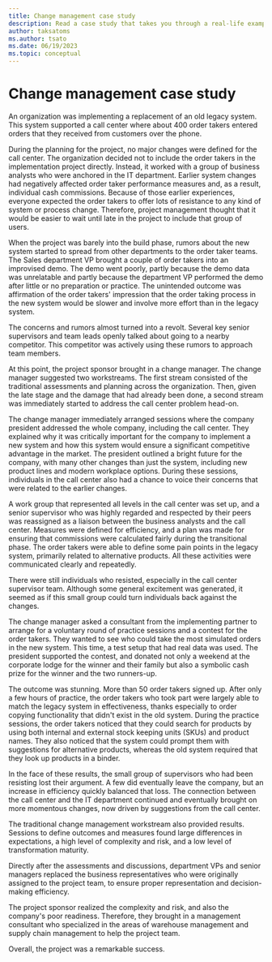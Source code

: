 ```yaml
---
title: Change management case study
description: Read a case study that takes you through a real-life example of how one Dynamics 365 customer approached change management.
author: taksatoms
ms.author: tsato
ms.date: 06/19/2023
ms.topic: conceptual
---
```


# Change management case study

An organization was implementing a replacement of an old legacy system. This system supported a call center where about 400 order takers entered orders that they received from customers over the phone.

During the planning for the project, no major changes were defined for the call center. The organization decided not to include the order takers in the implementation project directly. Instead, it worked with a group of business analysts who were anchored in the IT department. Earlier system changes had negatively affected order taker performance measures and, as a result, individual cash commissions. Because of those earlier experiences, everyone expected the order takers to offer lots of resistance to any kind of system or process change. Therefore, project management thought that it would be easier to wait until late in the project to include that group of users.

When the project was barely into the build phase, rumors about the new system started to spread from other departments to the order taker teams. The Sales department VP brought a couple of order takers into an improvised demo. The demo went poorly, partly because the demo data was unrelatable and partly because the department VP performed the demo after little or no preparation or practice. The unintended outcome was affirmation of the order takers' impression that the order taking process in the new system would be slower and involve more effort than in the legacy system.

The concerns and rumors almost turned into a revolt. Several key senior supervisors and team leads openly talked about going to a nearby competitor. This competitor was actively using these rumors to approach team members.

At this point, the project sponsor brought in a change manager. The change manager suggested two workstreams. The first stream consisted of the traditional assessments and planning across the organization. Then, given the late stage and the damage that had already been done, a second stream was immediately started to address the call center problem head-on.

The change manager immediately arranged sessions where the company president addressed the whole company, including the call center. They explained why it was critically important for the company to implement a new system and how this system would ensure a significant competitive advantage in the market. The president outlined a bright future for the company, with many other changes than just the system, including new product lines and modern workplace options. During these sessions, individuals in the call center also had a chance to voice their concerns that were related to the earlier changes.

A work group that represented all levels in the call center was set up, and a senior supervisor who was highly regarded and respected by their peers was reassigned as a liaison between the business analysts and the call center. Measures were defined for efficiency, and a plan was made for ensuring that commissions were calculated fairly during the transitional phase. The order takers were able to define some pain points in the legacy system, primarily related to alternative products. All these activities were communicated clearly and repeatedly.

There were still individuals who resisted, especially in the call center supervisor team. Although some general excitement was generated, it seemed as if this small group could turn individuals back against the changes.

The change manager asked a consultant from the implementing partner to arrange for a voluntary round of practice sessions and a contest for the order takers. They wanted to see who could take the most simulated orders in the new system. This time, a test setup that had real data was used. The president supported the contest, and donated not only a weekend at the corporate lodge for the winner and their family but also a symbolic cash prize for the winner and the two runners-up.

The outcome was stunning. More than 50 order takers signed up. After only a few hours of practice, the order takers who took part were largely able to match the legacy system in effectiveness, thanks especially to order copying functionality that didn't exist in the old system. During the practice sessions, the order takers noticed that they could search for products by using both internal and external stock keeping units (SKUs) and product names. They also noticed that the system could prompt them with suggestions for alternative products, whereas the old system required that they look up products in a binder.

In the face of these results, the small group of supervisors who had been resisting lost their argument. A few did eventually leave the company, but an increase in efficiency quickly balanced that loss. The connection between the call center and the IT department continued and eventually brought on more momentous changes, now driven by suggestions from the call center.

The traditional change management workstream also provided results. Sessions to define outcomes and measures found large differences in expectations, a high level of complexity and risk, and a low level of transformation maturity.

Directly after the assessments and discussions, department VPs and senior managers replaced the business representatives who were originally assigned to the project team, to ensure proper representation and decision-making efficiency.

The project sponsor realized the complexity and risk, and also the company's poor readiness. Therefore, they brought in a management consultant who specialized in the areas of warehouse management and supply chain management to help the project team.

Overall, the project was a remarkable success.
